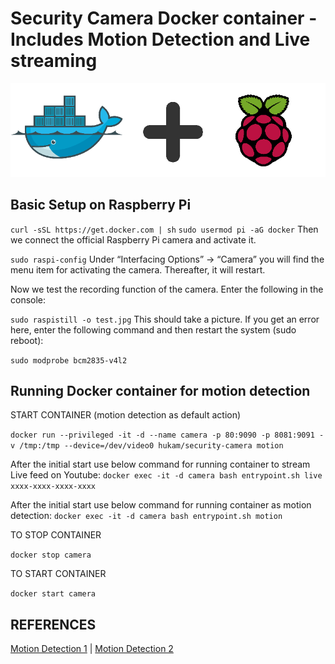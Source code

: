 # Security Camera Docker container - Includes Motion Detection and Live streaming
![Docker & Raspberry Pi](/assets/images/docker+rpi.png)

## Basic Setup on Raspberry Pi

`curl -sSL https://get.docker.com | sh`
`sudo usermod pi -aG docker`
Then we connect the official Raspberry Pi camera and activate it.

`sudo raspi-config`
Under “Interfacing Options” -> “Camera” you will find the menu item for activating the camera. Thereafter, it will restart.

Now we test the recording function of the camera. Enter the following in the console:

`sudo raspistill -o test.jpg`
This should take a picture. If you get an error here, enter the following command and then restart the system (sudo reboot):

`sudo modprobe bcm2835-v4l2`

## Running Docker container for motion detection

START CONTAINER (motion detection as default action)

`docker run --privileged -it -d --name camera -p 80:9090 -p 8081:9091 -v /tmp:/tmp --device=/dev/video0 hukam/security-camera motion`

After the initial start use below command for running container to stream Live feed on Youtube:
`docker exec -it -d camera bash entrypoint.sh live xxxx-xxxx-xxxx-xxxx`

After the initial start use below command for running container as motion detection:
`docker exec -it -d camera bash entrypoint.sh motion`

TO STOP CONTAINER

`docker stop camera`

TO START CONTAINER

`docker start camera`

## REFERENCES
[Motion Detection 1](https://github.com/remonlam/rpi-docker-motion)
 |
[Motion Detection 2](https://github.com/yushi/rpi-dockerfile)
